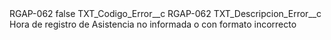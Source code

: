<?xml version="1.0" encoding="UTF-8"?>
<CustomMetadata xmlns="http://soap.sforce.com/2006/04/metadata" xmlns:xsi="http://www.w3.org/2001/XMLSchema-instance" xmlns:xsd="http://www.w3.org/2001/XMLSchema">
    <label>RGAP-062</label>
    <protected>false</protected>
    <values>
        <field>TXT_Codigo_Error__c</field>
        <value xsi:type="xsd:string">RGAP-062</value>
    </values>
    <values>
        <field>TXT_Descripcion_Error__c</field>
        <value xsi:type="xsd:string">Hora de registro de Asistencia no informada o con formato incorrecto</value>
    </values>
</CustomMetadata>
